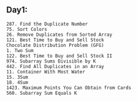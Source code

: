 ## Day1:
    287. Find the Duplicate Number
    75. Sort Colors
    26. Remove Duplicates from Sorted Array
    121. Best Time to Buy and Sell Stock
    Chocolate Distribution Problem (GFG)
    1. Two Sum
    122. Best Time to Buy and Sell Stock II
    974. Subarray Sums Divisible by K
    442. Find All Duplicates in an Array
    11. Container With Most Water
    15. 3Sum
    18. 4Sum
    1423. Maximum Points You Can Obtain from Cards
    560. Subarray Sum Equals K